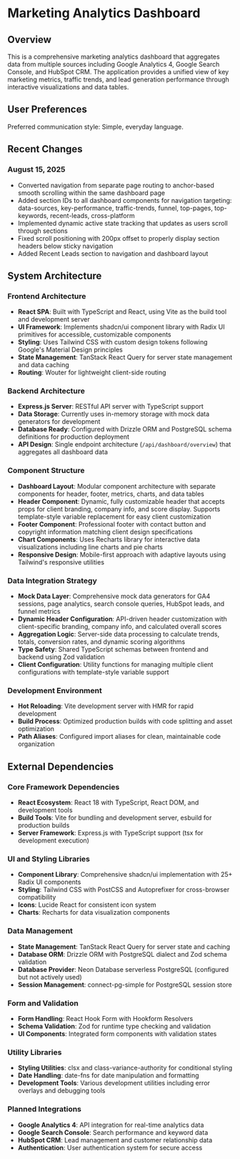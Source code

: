# Marketing Analytics Dashboard

## Overview

This is a comprehensive marketing analytics dashboard that aggregates data from multiple sources including Google Analytics 4, Google Search Console, and HubSpot CRM. The application provides a unified view of key marketing metrics, traffic trends, and lead generation performance through interactive visualizations and data tables.

## User Preferences

Preferred communication style: Simple, everyday language.

## Recent Changes

### August 15, 2025
- Converted navigation from separate page routing to anchor-based smooth scrolling within the same dashboard page
- Added section IDs to all dashboard components for navigation targeting: data-sources, key-performance, traffic-trends, funnel, top-pages, top-keywords, recent-leads, cross-platform
- Implemented dynamic active state tracking that updates as users scroll through sections
- Fixed scroll positioning with 200px offset to properly display section headers below sticky navigation
- Added Recent Leads section to navigation and dashboard layout

## System Architecture

### Frontend Architecture
- **React SPA**: Built with TypeScript and React, using Vite as the build tool and development server
- **UI Framework**: Implements shadcn/ui component library with Radix UI primitives for accessible, customizable components
- **Styling**: Uses Tailwind CSS with custom design tokens following Google's Material Design principles
- **State Management**: TanStack React Query for server state management and data caching
- **Routing**: Wouter for lightweight client-side routing

### Backend Architecture
- **Express.js Server**: RESTful API server with TypeScript support
- **Data Storage**: Currently uses in-memory storage with mock data generators for development
- **Database Ready**: Configured with Drizzle ORM and PostgreSQL schema definitions for production deployment
- **API Design**: Single endpoint architecture (`/api/dashboard/overview`) that aggregates all dashboard data

### Component Structure
- **Dashboard Layout**: Modular component architecture with separate components for header, footer, metrics, charts, and data tables
- **Header Component**: Dynamic, fully customizable header that accepts props for client branding, company info, and score display. Supports template-style variable replacement for easy client customization
- **Footer Component**: Professional footer with contact button and copyright information matching client design specifications
- **Chart Components**: Uses Recharts library for interactive data visualizations including line charts and pie charts
- **Responsive Design**: Mobile-first approach with adaptive layouts using Tailwind's responsive utilities

### Data Integration Strategy
- **Mock Data Layer**: Comprehensive mock data generators for GA4 sessions, page analytics, search console queries, HubSpot leads, and funnel metrics
- **Dynamic Header Configuration**: API-driven header customization with client-specific branding, company info, and calculated overall scores
- **Aggregation Logic**: Server-side data processing to calculate trends, totals, conversion rates, and dynamic scoring algorithms
- **Type Safety**: Shared TypeScript schemas between frontend and backend using Zod validation
- **Client Configuration**: Utility functions for managing multiple client configurations with template-style variable support

### Development Environment
- **Hot Reloading**: Vite development server with HMR for rapid development
- **Build Process**: Optimized production builds with code splitting and asset optimization
- **Path Aliases**: Configured import aliases for clean, maintainable code organization

## External Dependencies

### Core Framework Dependencies
- **React Ecosystem**: React 18 with TypeScript, React DOM, and development tools
- **Build Tools**: Vite for bundling and development server, esbuild for production builds
- **Server Framework**: Express.js with TypeScript support (tsx for development execution)

### UI and Styling Libraries
- **Component Library**: Comprehensive shadcn/ui implementation with 25+ Radix UI components
- **Styling**: Tailwind CSS with PostCSS and Autoprefixer for cross-browser compatibility
- **Icons**: Lucide React for consistent icon system
- **Charts**: Recharts for data visualization components

### Data Management
- **State Management**: TanStack React Query for server state and caching
- **Database ORM**: Drizzle ORM with PostgreSQL dialect and Zod schema validation
- **Database Provider**: Neon Database serverless PostgreSQL (configured but not actively used)
- **Session Management**: connect-pg-simple for PostgreSQL session store

### Form and Validation
- **Form Handling**: React Hook Form with Hookform Resolvers
- **Schema Validation**: Zod for runtime type checking and validation
- **UI Components**: Integrated form components with validation states

### Utility Libraries
- **Styling Utilities**: clsx and class-variance-authority for conditional styling
- **Date Handling**: date-fns for date manipulation and formatting
- **Development Tools**: Various development utilities including error overlays and debugging tools

### Planned Integrations
- **Google Analytics 4**: API integration for real-time analytics data
- **Google Search Console**: Search performance and keyword data
- **HubSpot CRM**: Lead management and customer relationship data
- **Authentication**: User authentication system for secure access